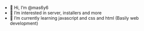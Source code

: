 - 👋 Hi, I’m @mas6y6
- 👀 I’m interested in server, installers and more
- 🌱 I’m currently learning javascript and css and html (Basily web development)
